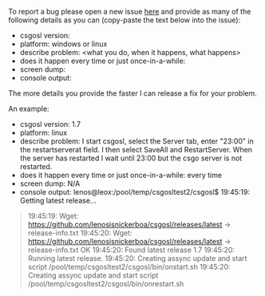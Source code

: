 To report a bug please open a new issue [here](https://github.com/lenosisnickerboa/csgosl/issues) and provide as many of the following details as you can (copy-paste the text below into the issue):

* csgosl version:
* platform: windows or linux
* describe problem: <what you do, when it happens, what happens>
* does it happen every time or just once-in-a-while:
* screen dump:
* console output:

The more details you provide the faster I can release a fix for your problem.

An example:

* csgosl version: 1.7
* platform: linux
* describe problem: I start csgosl, select the Server tab, enter "23:00" in the restartserverat field. I then select SaveAll and RestartServer. When the server has restarted I wait until 23:00 but the csgo server is not restarted.
* does it happen every time or just once-in-a-while: every time
* screen dump: N/A
* console output: 
lenos@leox:/pool/temp/csgosltest2/csgosl$ 19:45:19: Getting latest release...

> 19:45:19: Wget: https://github.com/lenosisnickerboa/csgosl/releases/latest -> release-info.txt
19:45:20: Wget: https://github.com/lenosisnickerboa/csgosl/releases/latest -> release-info.txt OK
19:45:20: Found latest release 1.7
19:45:20: Running latest release.
19:45:20: Creating assync update and start script /pool/temp/csgosltest2/csgosl/bin/onstart.sh
19:45:20: Creating assync update and start script /pool/temp/csgosltest2/csgosl/bin/onrestart.sh


